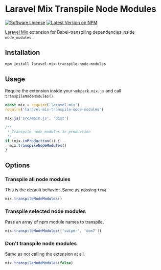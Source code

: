 # Laravel Mix Transpile Node Modules

[![Software License](https://img.shields.io/npm/l/laravel-mix-transpile-node-modules.svg)](LICENSE)
[![Latest Version on NPM](https://img.shields.io/npm/v/laravel-mix-transpile-node-modules.svg)](https://npmjs.com/package/laravel-mix-transpile-node-modules)

[Laravel Mix](https://github.com/JeffreyWay/laravel-mix) extension for Babel-transpiling dependencies inside `node_modules`.

## Installation

```bash
npm install laravel-mix-transpile-node-modules
```

## Usage

Require the extension inside your `webpack.mix.js` and call `transpileNodeModules()`.

```js
const mix = require('laravel-mix')
require('laravel-mix-transpile-node-modules')

mix.js('src/main.js', 'dist')

/**
 * Transpile node_modules in production
 */
if (mix.inProduction()) {
  mix.transpileNodeModules()
}
```

## Options

### Transpile all node modules

This is the default behavior. Same as passing `true`.

```js
mix.transpileNodeModules()
```

### Transpile selected node modules

Pass an array of npm module names to transpile.

```js
mix.transpileNodeModules(['swiper', 'dom7'])
```

### Don't transpile node modules

Same as not calling the extension at all.

```js
mix.transpileNodeModules(false)
```
